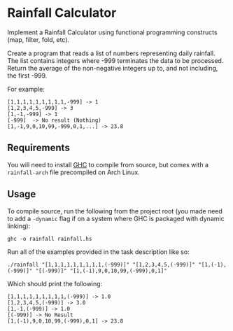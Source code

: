 # Rainfall Calculator

Implement a Rainfall Calculator using functional programming constructs (map, filter, fold, etc).

Create a program that reads a list of numbers representing daily rainfall.  The list contains integers where -999 terminates the data to be processed.
Return the average of the non-negative integers up to, and not including, the first -999.

For example:
```
[1,1,1,1,1,1,1,1,1,-999] -> 1
[1,2,3,4,5,-999] -> 3
[1,-1,-999] -> 1
[-999]  -> No result (Nothing)
[1,-1,9,0,10,99,-999,0,1,...] -> 23.8
```

## Requirements

You will need to install [GHC](https://www.haskell.org/ghc) to compile from source, but comes with a `rainfall-arch` file precompiled on Arch Linux.

## Usage

To compile source, run the following from the project root (you made need to add a `-dynamic` flag if on a system where GHC is packaged with dynamic linking):
```
ghc -o rainfall rainfall.hs
```

Run all of the examples provided in the task description like so:
```
./rainfall "[1,1,1,1,1,1,1,1,1,(-999)]" "[1,2,3,4,5,(-999)]" "[1,(-1),(-999)]" "[(-999)]" "[1,(-1),9,0,10,99,(-999),0,1]"
```

Which should print the following:
```
[1,1,1,1,1,1,1,1,1,(-999)] -> 1.0
[1,2,3,4,5,(-999)] -> 3.0
[1,-1,(-999)] -> 1.0
[(-999)] -> No Result
[1,(-1),9,0,10,99,(-999),0,1] -> 23.8
```
